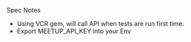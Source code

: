 
Spec Notes
- Using VCR gem, will call API when tests are run first time.
- Export MEETUP_API_KEY into your Env
